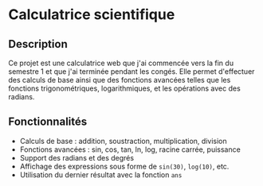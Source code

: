 # Calculatrice scientifique

## Description
Ce projet est une calculatrice web que j'ai commencée vers la fin du semestre 1 et que j'ai terminée pendant les congés. Elle permet d'effectuer des calculs de base ainsi que des fonctions avancées telles que les fonctions trigonométriques, logarithmiques, et les opérations avec des radians.

## Fonctionnalités
- Calculs de base : addition, soustraction, multiplication, division
- Fonctions avancées : sin, cos, tan, ln, log, racine carrée, puissance
- Support des radians et des degrés
- Affichage des expressions sous forme de `sin(30)`, `log(10)`, etc.
- Utilisation du dernier résultat avec la fonction `ans`

